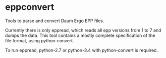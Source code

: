 # eppconvert

Tools to parse and convert Daum Ergo EPP files.

Currently there is only eppread, which reads all epp versions from 1 to 7 and
dumps the data.  This tool contains a mostly complete specification of the file
format, using python-convert.

To run eppread, python-2.7 or python-3.4 with python-convert is required.

